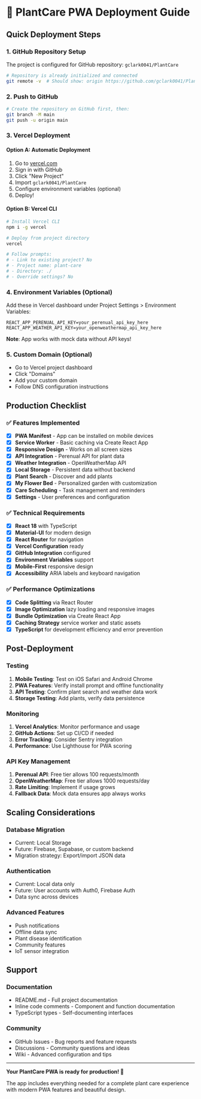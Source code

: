 # 🚀 PlantCare PWA Deployment Guide

## Quick Deployment Steps

### 1. GitHub Repository Setup
The project is configured for GitHub repository: `gclark0041/PlantCare`

```bash
# Repository is already initialized and connected
git remote -v  # Should show: origin https://github.com/gclark0041/PlantCare.git
```

### 2. Push to GitHub
```bash
# Create the repository on GitHub first, then:
git branch -M main
git push -u origin main
```

### 3. Vercel Deployment

#### Option A: Automatic Deployment
1. Go to [vercel.com](https://vercel.com)
2. Sign in with GitHub
3. Click "New Project"
4. Import `gclark0041/PlantCare`
5. Configure environment variables (optional)
6. Deploy!

#### Option B: Vercel CLI
```bash
# Install Vercel CLI
npm i -g vercel

# Deploy from project directory
vercel

# Follow prompts:
# - Link to existing project? No
# - Project name: plant-care
# - Directory: ./
# - Override settings? No
```

### 4. Environment Variables (Optional)

Add these in Vercel dashboard under Project Settings > Environment Variables:

```
REACT_APP_PERENUAL_API_KEY=your_perenual_api_key_here
REACT_APP_WEATHER_API_KEY=your_openweathermap_api_key_here
```

**Note**: App works with mock data without API keys!

### 5. Custom Domain (Optional)
- Go to Vercel project dashboard
- Click "Domains"
- Add your custom domain
- Follow DNS configuration instructions

## Production Checklist

### ✅ Features Implemented
- [x] **PWA Manifest** - App can be installed on mobile devices
- [x] **Service Worker** - Basic caching via Create React App
- [x] **Responsive Design** - Works on all screen sizes
- [x] **API Integration** - Perenual API for plant data
- [x] **Weather Integration** - OpenWeatherMap API
- [x] **Local Storage** - Persistent data without backend
- [x] **Plant Search** - Discover and add plants
- [x] **My Flower Bed** - Personalized garden with customization
- [x] **Care Scheduling** - Task management and reminders
- [x] **Settings** - User preferences and configuration

### ✅ Technical Requirements
- [x] **React 18** with TypeScript
- [x] **Material-UI** for modern design
- [x] **React Router** for navigation
- [x] **Vercel Configuration** ready
- [x] **GitHub Integration** configured
- [x] **Environment Variables** support
- [x] **Mobile-First** responsive design
- [x] **Accessibility** ARIA labels and keyboard navigation

### ✅ Performance Optimizations
- [x] **Code Splitting** via React Router
- [x] **Image Optimization** lazy loading and responsive images
- [x] **Bundle Optimization** via Create React App
- [x] **Caching Strategy** service worker and static assets
- [x] **TypeScript** for development efficiency and error prevention

## Post-Deployment

### Testing
1. **Mobile Testing**: Test on iOS Safari and Android Chrome
2. **PWA Features**: Verify install prompt and offline functionality
3. **API Testing**: Confirm plant search and weather data work
4. **Storage Testing**: Add plants, verify data persistence

### Monitoring
1. **Vercel Analytics**: Monitor performance and usage
2. **GitHub Actions**: Set up CI/CD if needed
3. **Error Tracking**: Consider Sentry integration
4. **Performance**: Use Lighthouse for PWA scoring

### API Key Management
1. **Perenual API**: Free tier allows 100 requests/month
2. **OpenWeatherMap**: Free tier allows 1000 requests/day
3. **Rate Limiting**: Implement if usage grows
4. **Fallback Data**: Mock data ensures app always works

## Scaling Considerations

### Database Migration
- Current: Local Storage
- Future: Firebase, Supabase, or custom backend
- Migration strategy: Export/import JSON data

### Authentication
- Current: Local data only
- Future: User accounts with Auth0, Firebase Auth
- Data sync across devices

### Advanced Features
- Push notifications
- Offline data sync
- Plant disease identification
- Community features
- IoT sensor integration

## Support

### Documentation
- README.md - Full project documentation
- Inline code comments - Component and function documentation
- TypeScript types - Self-documenting interfaces

### Community
- GitHub Issues - Bug reports and feature requests
- Discussions - Community questions and ideas
- Wiki - Advanced configuration and tips

---

**Your PlantCare PWA is ready for production! 🌱**

The app includes everything needed for a complete plant care experience with modern PWA features and beautiful design. 